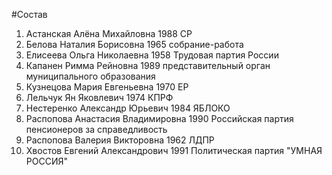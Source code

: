 #Состав
1. Астанская Алёна Михайловна 1988 СР
2. Белова Наталия Борисовна 1965 собрание-работа
3. Елисеева Ольга Николаевна 1958 Трудовая партия России
4. Капанен Римма Рейновна 1989 представительный орган муниципального образования
5. Кузнецова Мария Евгеньевна 1970 ЕР
6. Лельчук Ян Яковлевич 1974 КПРФ
7. Нестеренко Александр Юрьевич 1984 ЯБЛОКО
8. Распопова Анастасия Владимировна 1990 Российская партия пенсионеров за справедливость
9. Распопова Валерия Викторовна 1962 ЛДПР
10. Хвостов Евгений Александрович 1991 Политическая партия \"УМНАЯ РОССИЯ\"
